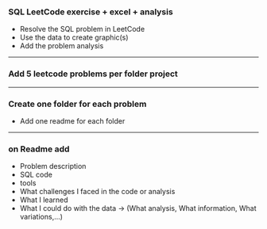 ### SQL LeetCode exercise + excel + analysis
- Resolve the SQL problem in LeetCode
- Use the data to create graphic(s)
- Add the problem analysis 

<hr>

### Add 5 leetcode problems per folder project

<hr>

### Create one folder for each problem
- Add one readme for each folder

<hr>

### on Readme add 
- Problem description
- SQL code 
- tools
- What challenges I faced in the code or analysis
- What I learned
- What I could do with the data -> (What analysis, What information, What variations,...)